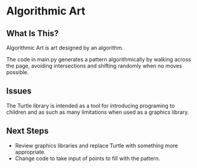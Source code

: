 Algorithmic Art
==============================

What Is This?
-------------

Algorithmic Art is art designed by an algorithm.

The code in main.py generates a pattern algorithmically by walking across the page, 
avoiding intersections and shifting randomly when no moves possible.

Issues
-------------
The Turtle library is intended as a tool for introducing programing to children and 
as such as many limitations when used as a graphics library.

Next Steps
-------------
- Review graphics libraries and replace Turtle with something more appropriate.
- Change code to take input of points to fill with the pattern.

